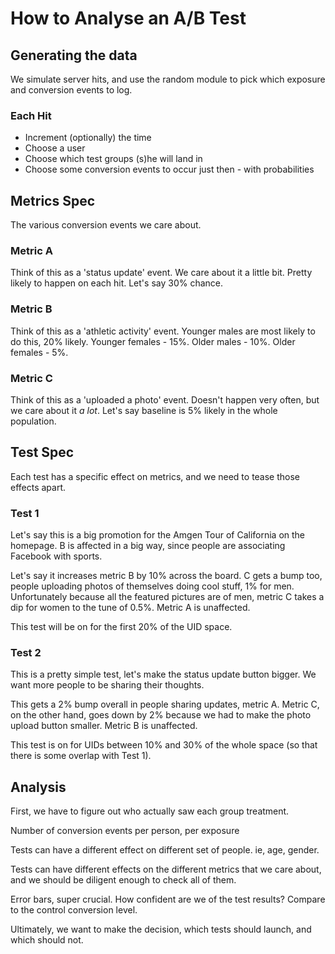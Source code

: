 # How to Analyse an A/B Test

## Generating the data

We simulate server hits, and use the random module to pick which exposure and conversion events to log.

### Each Hit

- Increment (optionally) the time
- Choose a user
- Choose which test groups (s)he will land in
- Choose some conversion events to occur just then - with probabilities

## Metrics Spec

The various conversion events we care about.

### Metric A

Think of this as a 'status update' event. We care about it a little bit. Pretty likely to happen on each hit. Let's say 30% chance.

### Metric B

Think of this as a 'athletic activity' event. Younger males are most likely to do this, 20% likely. Younger females - 15%. Older males - 10%. Older females - 5%.

### Metric C

Think of this as a 'uploaded a photo' event. Doesn't happen very often, but we care about it *a lot*. Let's say baseline is 5% likely in the whole population.

## Test Spec

Each test has a specific effect on metrics, and we need to tease those effects apart.

### Test 1

Let's say this is a big promotion for the Amgen Tour of California on the homepage. B is affected in a big way, since people are associating Facebook with sports.

Let's say it increases metric B by 10% across the board. C gets a bump too, people uploading photos of themselves doing cool stuff, 1% for men. Unfortunately because all the featured pictures are of men, metric C takes a dip for women to the tune of 0.5%. Metric A is unaffected.

This test will be on for the first 20% of the UID space.

### Test 2

This is a pretty simple test, let's make the status update button bigger. We want more people to be sharing their thoughts.

This gets a 2% bump overall in people sharing updates, metric A. Metric C, on the other hand, goes down by 2% because we had to make the photo upload button smaller. Metric B is unaffected.

This test is on for UIDs between 10% and 30% of the whole space (so that there is some overlap with Test 1).

## Analysis

First, we have to figure out who actually saw each group treatment.

Number of conversion events per person, per exposure

Tests can have a different effect on different set of people. ie, age, gender.

Tests can have different effects on the different metrics that we care about, and we should be diligent enough to check all of them.

Error bars, super crucial. How confident are we of the test results? Compare to the control conversion level.

Ultimately, we want to make the decision, which tests should launch, and which should not.
